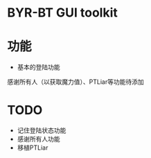 BYR-BT GUI toolkit
===
# 功能
+ 基本的登陆功能

感谢所有人（以获取魔力值）、PTLiar等功能待添加

# TODO
+ 记住登陆状态功能
+ 感谢所有人功能
+ 移植PTLiar

